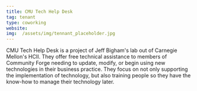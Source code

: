 ```yaml
---
title: CMU Tech Help Desk
tag: tenant
type: coworking
website:
img:  /assets/img/tennant_placeholder.jpg
---
```

CMU Tech Help Desk is a project of Jeff Bigham's lab out of Carnegie Mellon's HCII. They offer free technical assistance to members of Community Forge needing to update, modify, or begin using new technologies in their business practice. They focus on not only supporting the implementation of technology, but also training people so they have the know-how to manage their technology later.
